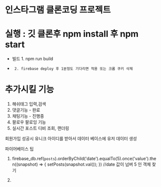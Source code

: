 # 인스타그램 클론코딩 프로젝트

# 실행 : 깃 클론후 npm install 후 npm start 

* 빌드 1. npm run build 
*      2. firebase deploy 후 1분정도 기다리면 적용 또는 크롬 쿠키 삭제

# 추가시킬 기능

1. 해쉬태그 입력,검색
2. 댓글기능 - 완료
3. 채팅기능 - 진행중
4. 팔로우 팔로잉 기능
5. 실시간 포스트 디비 조회, 랜더링



회원가입 성공시 유니크 아이디를 받아서 데이터 베이스에 유저 데이터 생성

파이어베이스 팁

1.   firebase_db.ref(`posts`).orderByChild('date').equalTo(5).once('value').then((snapshot) => {
         setPosts(snapshot.val());
      })
          //date 값이 넘버 5 인 객체 찾기

2. 